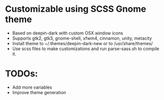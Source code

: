 # Customizable using SCSS Gnome theme

+ Based on deepin-dark with custom OSX window icons
+ Supports gtk2, gtk3, gnome-shell, xfwm4, cinnamon, unity, metacity
+ Install theme to ~/.themes/deepin-dark-new or to /usr/share/themes/ 
+ Use scss files to make customizations and run parse-sass.sh to compile it.

# TODOs:

+ Add more variables
+ Improve theme generation
